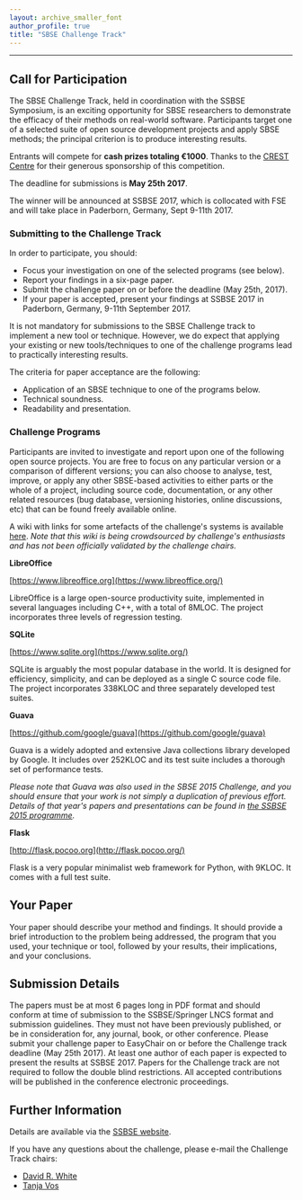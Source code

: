 ```yaml
---
layout: archive_smaller_font
author_profile: true
title: "SBSE Challenge Track"
---
```


______


## Call for Participation

The SBSE Challenge Track, held in coordination with the SSBSE Symposium, is an exciting opportunity for SBSE researchers to demonstrate the efficacy of their methods on real-world software. Participants target one of a selected suite of open source development projects and apply SBSE methods; the principal criterion is to produce interesting results.

Entrants will compete for <b>cash prizes totaling €1000</b>. Thanks to the [CREST Centre](http://crest.cs.ucl.ac.uk/) for their generous sponsorship of this competition.

The deadline for submissions is <b>May 25th 2017</b>.

The winner will be announced at SSBSE 2017, which is collocated with FSE and will take place in Paderborn, Germany, Sept 9-11th 2017.

### Submitting to the Challenge Track

In order to participate, you should:

- Focus your investigation on one of the selected programs (see below).
- Report your findings in a six-page paper.
- Submit the challenge paper on or before the deadline (May 25th, 2017).
- If your paper is accepted, present your findings at SSBSE 2017 in Paderborn, Germany, 9-11th September 2017.

It is not mandatory for submissions to the SBSE Challenge track to implement a new tool or technique. However, we do expect that applying your existing or new tools/techniques to one of the challenge programs lead to practically interesting results.

The criteria for paper acceptance are the following:

- Application of an SBSE technique to one of the programs below.
- Technical soundness.
- Readability and presentation.

### Challenge Programs

Participants are invited to investigate and report upon one of the following open source projects. You are free to focus on any particular version or a comparison of different versions; you can also choose to analyse, test, improve, or apply any other SBSE-based activities to either parts or the whole of a project, including source code, documentation, or any other related resources (bug database, versioning histories, online discussions, etc) that can be found freely available online.

A wiki with links for some artefacts of the challenge's systems is available <a href="https://github.com/mhepaixao/ssbse17_challenge_wiki" target="_blank">here<a/>. _Note that this wiki is being crowdsourced by challenge's enthusiasts and has not been officially validated by the challenge chairs._

<b>LibreOffice</b>

[https://www.libreoffice.org](https://www.libreoffice.org/)

LibreOffice is a large open-source productivity suite, implemented in several languages including C++, with a total of 8MLOC. The project incorporates three levels of regression testing.

<b>SQLite</b>

[https://www.sqlite.org](https://www.sqlite.org/)

SQLite is arguably the most popular database in the world. It is designed for efficiency, simplicity, and can be deployed as a single C source code file. The project incorporates 338KLOC and three separately developed test suites.

<b>Guava</b>

[https://github.com/google/guava](https://github.com/google/guava)

Guava is a widely adopted and extensive Java collections library developed by Google. It includes over 252KLOC and its test suite includes a thorough set of performance tests.

_Please note that Guava was also used in the SBSE 2015 Challenge, and you should ensure that your work is not simply a duplication of previous effort. Details of that year's papers and presentations can be found in [the SSBSE 2015 programme](http://ssbse.org/2015/index1521.html?page_id=161)._

<b>Flask</b>

[http://flask.pocoo.org](http://flask.pocoo.org/)

Flask is a very popular minimalist web framework for Python, with 9KLOC. It comes with a full test suite.

## Your Paper

Your paper should describe your method and findings. It should provide a brief introduction to the problem being addressed, the program that you used, your technique or tool, followed by your results, their implications, and your conclusions.

## Submission Details

The papers must be at most 6 pages long in PDF format and should conform at time of submission to the SSBSE/Springer LNCS format and submission guidelines. They must not have been previously published, or be in consideration for, any journal, book, or other conference. Please submit your challenge paper to EasyChair on or before the Challenge track deadline (May 25th 2017). At least one author of each paper is expected to present the results at SSBSE 2017. Papers for the Challenge track are not required to follow the double blind restrictions. All accepted contributions will be published in the conference electronic proceedings.

## Further Information

Details are available via the [SSBSE website](http://ssbse17.github.io/challenge).

If you have any questions about the challenge, please e-mail the Challenge Track chairs:

- [David R. White](mailto:david.r.white@ucl.ac.uk)
- [Tanja Vos](mailto:Tanja.Vos@ou.nl)
